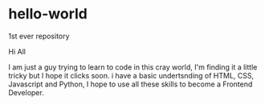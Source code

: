 # hello-world
1st ever repository


Hi All 

I am just a guy trying to learn to code in this cray world, I'm finding it a little tricky but I hope it clicks soon. 
i have a basic undertsnding of HTML, CSS, Javascript and Python, I hope to use all these skills to become a Frontend Developer.

